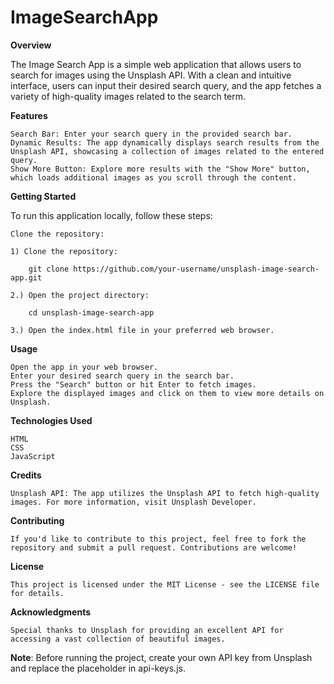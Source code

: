 # ImageSearchApp

**Overview**

The Image Search App is a simple web application that allows users to search for images using the Unsplash API. With a clean and intuitive interface, users can input their desired search query, and the app fetches a variety of high-quality images related to the search term.

**Features**

    Search Bar: Enter your search query in the provided search bar.
    Dynamic Results: The app dynamically displays search results from the Unsplash API, showcasing a collection of images related to the entered query.
    Show More Button: Explore more results with the "Show More" button, which loads additional images as you scroll through the content.

**Getting Started**

To run this application locally, follow these steps:

    Clone the repository:

    1) Clone the repository:

        git clone https://github.com/your-username/unsplash-image-search-app.git

    2.) Open the project directory:

        cd unsplash-image-search-app

    3.) Open the index.html file in your preferred web browser.

**Usage**

    Open the app in your web browser.
    Enter your desired search query in the search bar.
    Press the "Search" button or hit Enter to fetch images.
    Explore the displayed images and click on them to view more details on Unsplash.

**Technologies Used**

    HTML
    CSS
    JavaScript

**Credits**

    Unsplash API: The app utilizes the Unsplash API to fetch high-quality images. For more information, visit Unsplash Developer.

**Contributing**

    If you'd like to contribute to this project, feel free to fork the repository and submit a pull request. Contributions are welcome!

**License**

    This project is licensed under the MIT License - see the LICENSE file for details.

**Acknowledgments**

    Special thanks to Unsplash for providing an excellent API for accessing a vast collection of beautiful images.

**Note**: Before running the project, create your own API key from Unsplash and replace the placeholder in api-keys.js.
